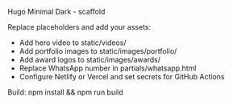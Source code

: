 Hugo Minimal Dark - scaffold

Replace placeholders and add your assets:
- Add hero video to static/videos/
- Add portfolio images to static/images/portfolio/
- Add award logos to static/images/awards/
- Replace WhatsApp number in partials/whatsapp.html
- Configure Netlify or Vercel and set secrets for GitHub Actions

Build: npm install && npm run build

